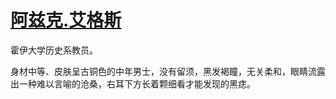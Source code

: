 # [阿兹克.艾格斯](../人物/阿兹克.艾格斯.md)

霍伊大学历史系教员。

身材中等、皮肤呈古铜色的中年男士，没有留须，黑发褐瞳，无关柔和，眼睛流露出一种难以言喻的沧桑，右耳下方长着颗细看才能发现的黑痣。

